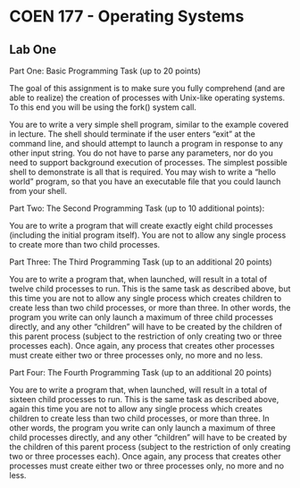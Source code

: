 COEN 177 - Operating Systems
====================

## Lab One
Part One: Basic Programming Task (up to 20 points)

The goal of this assignment is to make sure you fully comprehend (and are able to realize) the creation of processes with Unix-like operating systems. To this end you will be using the fork() system call.

You are to write a very simple shell program, similar to the example covered in lecture. The shell should terminate if the user enters “exit” at the command line, and should attempt to launch a program in response to any other input string. You do not have to parse any parameters, nor do you need to support background execution of processes. The simplest possible shell to demonstrate is all that is required. You may wish to write a “hello world” program, so that you have an executable file that you could launch from your shell.

Part Two: The Second Programming Task (up to 10 additional points):

You are to write a program that will create exactly eight child processes (including the initial program itself). You are not to allow any single process to create more than two child processes.

Part Three: The Third Programming Task (up to an additional 20 points)

You are to write a program that, when launched, will result in a total of twelve child processes to run. This is the same task as described above, but this time you are not to allow any single process which creates children to create less than two child processes, or more than three. In other words, the program you write can only launch a maximum of three child processes directly, and any other “children” will have to be created by the children of this parent process (subject to the restriction of only creating two or three processes each). Once again, any process that creates other processes must create either two or three processes only, no more and no less.

Part Four: The Fourth Programming Task (up to an additional 20 points)

You are to write a program that, when launched, will result in a total of sixteen child processes to run. This is the same task as described above, again this time you are not to allow any single process which creates children to create less than two child processes, or more than three. In other words, the program you write can only launch a maximum of three child processes directly, and any other “children” will have to be created by the children of this parent process (subject to the restriction of only creating two or three processes each). Once again, any process that creates other processes must create either two or three processes only, no more and no less.

